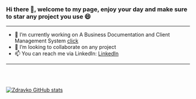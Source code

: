 ### Hi there 👋, welcome to my page, enjoy your day and make sure to star any project you use 😄

<hr>

- 🔭 I’m currently working on A Business Documentation and Client Management System <a href="https://github.com/r00tmebaby/A-Business-Documentation-and-Client-Management-System">click</a>
- 👯 I’m looking to collaborate on any project
- 📫 You can reach me via LinkedIn: [LinkedIn](https://www.linkedin.com/in/zdravko-g-92a89287/)

<hr>
<br>
<br>

[![Zdravko GitHub stats](https://github-readme-stats.vercel.app/api?username=r00tmebaby)](https://github.com/r00tmebaby)
